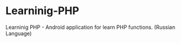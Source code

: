 Learninig-PHP
=============

Learninig PHP - Android application for learn PHP functions. (Russian Language)